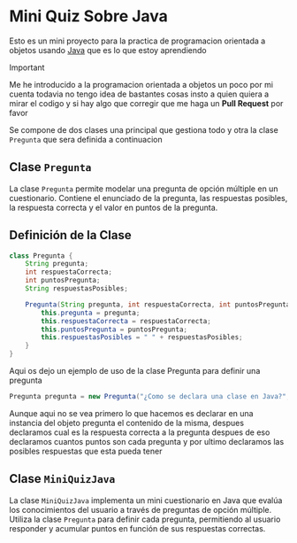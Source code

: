 # Mini Quiz Sobre Java

Esto es un mini proyecto para la practica de programacion orientada a objetos
usando [Java](https://dev.java/) que es lo que estoy aprendiendo

> [!IMPORTANT]
> Me he introducido a la programacion orientada a objetos un poco por mi cuenta todavia no tengo idea de bastantes cosas
> insto a quien quiera a mirar el codigo y si hay algo que corregir que me haga un **Pull Request** por favor

Se compone de dos clases una principal que gestiona todo y otra la clase `Pregunta` que sera definida a continuacion
## Clase `Pregunta`

La clase `Pregunta` permite modelar una pregunta de opción múltiple en un cuestionario. Contiene el enunciado de la pregunta, las respuestas posibles, la respuesta correcta y el valor en puntos de la pregunta.

## Definición de la Clase

```java
class Pregunta {
    String pregunta;
    int respuestaCorrecta;
    int puntosPregunta;
    String respuestasPosibles;

    Pregunta(String pregunta, int respuestaCorrecta, int puntosPregunta, String respuestasPosibles) {
        this.pregunta = pregunta;
        this.respuestaCorrecta = respuestaCorrecta;
        this.puntosPregunta = puntosPregunta;
        this.respuestasPosibles = " " + respuestasPosibles;
    }
}
```

Aqui os dejo un ejemplo de uso de la clase Pregunta para definir una pregunta

```java
Pregunta pregunta = new Pregunta("¿Como se declara una clase en Java?", 1, 2, "1, Usando class NombreClase\n 2. Usando clas NombreClase\n 3. Usando NombreClase");
```
Aunque aqui no se vea primero lo que hacemos es declarar en una instancia del objeto pregunta el contenido de la misma, despues declaramos cual es la respuesta correcta a la pregunta
despues de eso declaramos cuantos puntos son cada pregunta y por ultimo declaramos las posibles respuestas que esta pueda tener
## Clase `MiniQuizJava`

La clase `MiniQuizJava` implementa un mini cuestionario en Java que evalúa los conocimientos del usuario a través de preguntas de opción múltiple. Utiliza la clase `Pregunta` para definir cada pregunta, permitiendo al usuario responder y acumular puntos en función de sus respuestas correctas.
